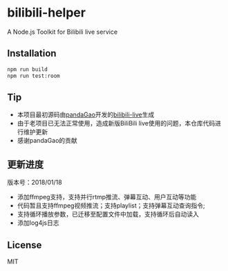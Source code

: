 # bilibili-helper

A Node.js Toolkit for Bilibili live service

## Installation

```bash
npm run build
npm run test:room
```

## Tip
* 本项目最初源码由[pandaGao](https://github.com/pandaGao)开发的[bilibili-live](https://github.com/pandaGao/bilibili-live)生成
* 由于老项目已无法正常使用，造成新版BiliBili live使用的问题，本仓库代码进行维护更新
* 感谢pandaGao的贡献

## 更新进度
版本号：2018/01/18
* 添加ffmpeg支持，支持并行rtmp推流、弹幕互动、用户互动等功能
* 代码暂且支持ffmpeg视频推流；支持playlist；支持弹幕互动查询指令;
* 支持循环播放参数，已迁移至配置文件中加载，支持循环后自动读入
* 添加log4js日志

## License

MIT
